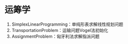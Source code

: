 # 运筹学

1. SimplexLinearProgramming：单纯形表求解线性规划问题
2. TransportationProblem：运输问题Vogel法初始化
3. AssignmentProblem：匈牙利法求解指派问题

